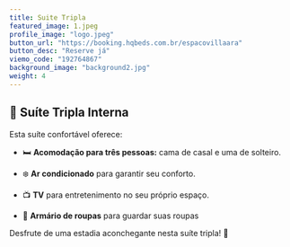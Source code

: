 ```yaml
---
title: Suite Tripla
featured_image: 1.jpeg
profile_image: "logo.jpeg"
button_url: "https://booking.hqbeds.com.br/espacovillaara"
button_desc: "Reserve já"
viemo_code: "192764867"
background_image: "background2.jpg"
weight: 4
---
```


## 🛌 Suíte Tripla Interna

Esta suíte confortável oferece:

- 🛏 **Acomodação para três pessoas:** cama de casal e uma de solteiro.

- ❄️ **Ar condicionado** para garantir seu conforto.

- 📺 **TV** para entretenimento no seu próprio espaço.

- 🧥 **Armário de roupas** para guardar suas roupas

Desfrute de uma estadia aconchegante nesta suíte tripla! 🌟

